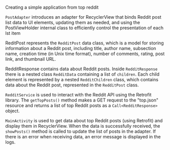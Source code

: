 Creating a simple application from top reddit

`PostAdapter` introduces an adapter for RecyclerView that binds Reddit post list data to UI elements, updating them as needed, and using the PostViewHolder internal class to efficiently control the presentation of each lst item

ReditPost represents the `RedditPost` data class, which is a model for storing information about a Reddit post, including title, author name, subsection name, creation time (in Unix time format), number of comments, rating, post link, and thumbnail URL.

RedditResponse contains data about Reddit posts. Inside `RedditResponse` there is a nested class `RedditData` containing a list of `children`. Each child element is represented by a nested `RedditChildren` class, which contains data about the Reddit post, represented in the `RedditPost` class.

`RedditService` is used to interact with the Reddit API using the Retrofit library. The `getTopPosts()` method makes a GET request to the "top.json" resource and returns a list of top Reddit posts as a `Call<RedditResponse>` object.

`MainActivity` is used to get data about top Reddit posts (using Retrofit) and display them in RecyclerView. When the data is successfully received, the `showPosts()` method is called to update the list of posts in the adapter. If there is an error when receiving data, an error message is displayed in the logs.

